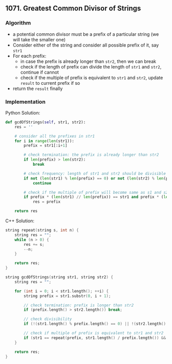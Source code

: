 ## 1071. Greatest Common Divisor of Strings
### Algorithm
- a potential common divisor must be a prefix of a particular string (we will take the smaller one)
- Consider either of the string and consider all possible prefix of it, say `str1`
- For each prefix:
    - in case the prefix is already longer than `str2`, then we can break
    - check if the length of prefix can divide the length of `str1` and `str2`, continue if cannot
    - check if the multiple of prefix is equivalent to `str1` and `str2`, update `result` to current prefix if so
- return the `result` finally
### Implementation
Python Solution:
```python
def gcdOfStrings(self, str1, str2):
    res = ''

    # consider all the prefixes in str1
    for i in range(len(str1)):
        prefix = str1[:i+1]

        # check termination: the prefix is already longer than str2
        if len(prefix) > len(str2):
            break

        # check frequency: length of str1 and str2 should be divisible by length of prefix
        if not (len(str1) % len(prefix) == 0) or not (len(str2) % len(prefix) == 0):
            continue

        # check if the multiple of prefix will become same as s1 and s2
        if prefix * (len(str1) // len(prefix)) == str1 and prefix * (len(str2) // len(prefix)) == str2:
            res = prefix

    return res
```
C++ Solution:
```cpp
string repeat(string s, int n) {
    string res = "";
    while (n > 0) {
        res += s;
        --n;
    }

    return res;
}

string gcdOfStrings(string str1, string str2) {
    string res = "";

    for (int i = 0; i < str1.length(); ++i) {
        string prefix = str1.substr(0, i + 1);

        // check termination: prefix is longer than str2
        if (prefix.length() > str2.length()) break;

        // check divisibility
        if (!(str1.length() % prefix.length() == 0) || !(str2.length() % prefix.length() == 0)) continue;

        // check if multiple of prefix is equivalent to str1 and str2
        if (str1 == repeat(prefix, str1.length() / prefix.length()) && str2 == repeat(prefix, str2.length() / prefix.length())) res = prefix;
    }

    return res;
}
```